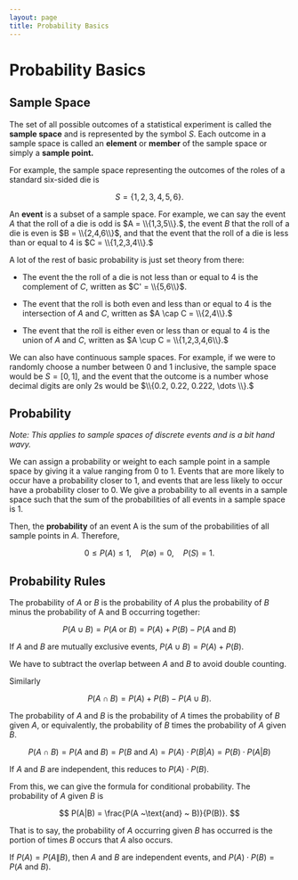 ```yaml
---
layout: page
title: Probability Basics
---
```


# Probability Basics

## Sample Space

The set of all possible outcomes of a statistical experiment is called the **sample space** and is represented by the symbol $S$. Each outcome in a sample space is called an **element** or **member** of the sample space or simply a **sample point.**

For example, the sample space representing the outcomes of the roles of a standard six-sided die is

$$ S = \{1, 2, 3, 4, 5, 6\}. $$

An **event** is a subset of a sample space. For example, we can say the event $A$ that the roll of a die is odd is $A = \\{1,3,5\\}.$, the event $B$ that the roll of a die is even is $B = \\{2,4,6\\}$, and that the event that the roll of a die is less than or equal to 4 is $C = \\{1,2,3,4\\}.$

A lot of the rest of basic probability is just set theory from there:

* The event the the roll of a die is not less than or equal to 4 is the complement of $C$, written as $C' = \\{5,6\\}$.

* The event that the roll is both even and less than or equal to 4 is the intersection of $A$ and $C$, written as $A \cap C = \\{2,4\\}.$

* The event that the roll is either even or less than or equal to 4 is the union of $A$ and $C$, written as $A \cup C = \\{1,2,3,4,6\\}.$

We can also have continuous sample spaces. For example, if we were to randomly choose a number between 0 and 1 inclusive, the sample space would be $S = [0, 1]$, and the event that the outcome is a number whose decimal digits are only 2s would be $\\{0.2, 0.22, 0.222, \dots \\}.$

## Probability
*Note: This applies to sample spaces of discrete events and is a bit hand wavy.*

We can assign a probability or weight to each sample point in a sample space by giving it a value ranging from 0 to 1. Events that are more likely to occur have a probability closer to 1, and events that are less likely to occur have a probability closer to 0. We give a probability to all events in a sample space such that the sum of the probabilities of all events in a sample space is 1.

Then, the **probability** of an event A is the sum of the probabilities of all sample points in $A.$ Therefore,

$$ 0 \leq P(A) \leq 1, \quad P(\emptyset) = 0, \quad P(S) = 1. $$


## Probability Rules

The probability of $A$ or $B$ is the probability of $A$ plus the probability of $B$ minus the probability of A and B occurring together:

$$ P(A \cup B) = P(A ~ \text{or} ~ B) = P(A) + P(B) - P(A ~ \text{and} ~ B) $$

If $A$ and $B$ are mutually exclusive events, $P(A \cup B)= P(A) + P(B).$ 

We have to subtract the overlap between $A$ and $B$ to avoid double counting.

Similarly

$$ P(A \cap B) = P(A) + P(B) - P(A \cup B). $$

The probability of $A$ and $B$ is the probability of $A$ times the probability of $B$ given $A$, or equivalently, the probability of $B$ times the probability of $A$ given $B$.

$$ P(A \cap B) = P(A ~ \text{and} ~ B) = P(B ~ \text{and} ~ A) = P(A) \cdot P(B|A) = P(B) \cdot P(A|B)  $$

If $A$ and $B$ are independent, this reduces to $P(A) \cdot P(B)$.

From this, we can give the formula for conditional probability. The probability of $A$ given $B$ is

$$ P(A|B) = \frac{P(A ~\text{and} ~ B)}{P(B)}. $$

That is to say, the probability of $A$ occurring given $B$ has occurred is the portion of times $B$ occurs that $A$ also occurs.

If $P(A) = P(A\|B)$, then $A$ and $B$ are independent events, and $P(A) \cdot P(B) = P(A ~ \text{and} ~ B).$
